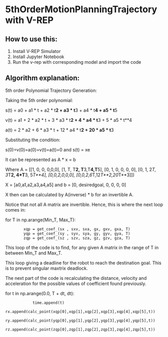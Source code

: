 # 5thOrderMotionPlanningTrajectory with V-REP

## How to use this:
1. Install V-REP Simulator
2. Install Jupyter Notebook
3. Run the v-rep with corresponding model and import the code

## Algorithm explanation:
5th order Polynomial Trajectory Generation:

Taking the 5th order polynomial:

s(t) = a0 + a1 * t + a2 * t**2 + a3 * t**3 + a4 * t**4 + a5 * t**5

v(t) = a1 + 2 * a2 * t + 3 * a3 * t**2 + 4 * a4 * t**3 + 5 * a5 * t**4

a(t) = 2 * a2 + 6 * a3 * t + 12 * a4 * t**2 + 20 * a5 * t**3

Substituting the condition: 

s(0)=v(0)=a(0)=v(t)=a(t)=0 and s(t) = xe

It can be represented as A * x = b

Where A = [[1, 0, 0, 0,0,0],
                [1, T, T**2, T**3,T**4,T**5],
                [0, 1, 0, 0, 0, 0],
                [0, 1, 2*T, 3*T**2, 4*T**3, 5*T**4],
                [0,0,2,0,0,0],
                [0,0,2,6*T,12*T**2,20*T**3]])  
                
X = [a0,a1,a2,a3,a4,a5] and b = [0, desiredgoal, 0, 0, 0, 0]

X then can be calculated by A(inverse) * b for an invertible A.

Notice that not all A matrix are invertible. Hence, this is where the next loop comes in:

for T in np.arange(Min_T, Max_T):

            xqp = get_coef_(sx , sxv, sxa, gx, gxv, gxa, T)
            yqp = get_coef_(sy , syv, sya, gy, gyv, gya, T)
            zqp = get_coef_(sz , szv, sza, gz, gzv, gza, T)

This loop of the code is to find, for any given A matrix in the range of T in between Min_T and Max_T.

This loop giving a deadline for the robot to reach the destination goal. This is to prevent singular maxtrix deadlock.

The next part of the code is recalculating the distance, velocity and acceleration for the possible values of coefficient found previously.

for t in np.arange(0.0, T + dt, dt):

                time.append(t)
                rx.append(calc_point(xqp[0],xqp[1],xqp[2],xqp[3],xqp[4],xqp[5],t))
                ry.append(calc_point(yqp[0],yqp[1],yqp[2],yqp[3],yqp[4],yqp[5],t))
                rz.append(calc_point(zqp[0],zqp[1],zqp[2],zqp[3],zqp[4],zqp[5],t))
